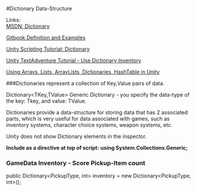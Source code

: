 #Dictionary Data-Structure

Links:  
[MSDN: Dictionary](https://docs.microsoft.com/en-us/dotnet/api/system.collections.generic.dictionary-2?redirectedfrom=MSDN&view=netframework-4.7.2)

[Gitbook Definition and Examples](/dictionary.md)

[Unity Scripting Tutorial: Dictionary ](https://unity3d.com/learn/tutorials/modules/intermediate/scripting/lists-and-dictionaries)

[Unity TextAdventure Tutorial - Use Dictionary Inventory](https://unity3d.com/learn/tutorials/topics/scripting/preparing-use-item-dictionary)

[Using Arrays, Lists, ArrayLists, Dictionaries, HashTable in Unity](https://hub.packtpub.com/arrays-lists-dictionaries-unity-3d-game-development/)

###Dictionaries represent a collection of Key,Value pairs of data.

Dictionary<TKey,TValue>    Generic Dictionary - you specify the data-type of the key: Tkey, and value: TValue.

Dictionaries provide a data-structure for storing data that has 2 associated parts, which is very useful for data associated with games, such as inventory systems, character choice systems, weapon systems, etc.  

Unity does not show Dictionary elements in the inspector.

**Include as a directive at top of script:**
**using System.Collections.Generic;**

### GameData Inventory - Score Pickup-Item count
public Dictionary<PickupType, int> inventory = new Dictionary<PickupType, int>();

